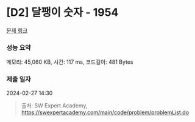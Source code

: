 # [D2] 달팽이 숫자 - 1954 

[문제 링크](https://swexpertacademy.com/main/code/problem/problemDetail.do?contestProbId=AV5PobmqAPoDFAUq) 

### 성능 요약

메모리: 45,060 KB, 시간: 117 ms, 코드길이: 481 Bytes

### 제출 일자

2024-02-27 14:30



> 출처: SW Expert Academy, https://swexpertacademy.com/main/code/problem/problemList.do